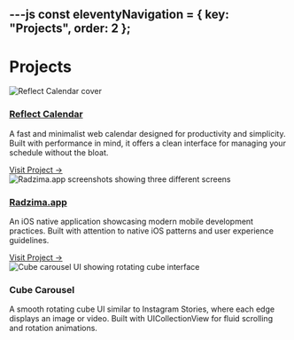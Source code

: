 ---js
const eleventyNavigation = {
	key: "Projects",
	order: 2
};
---
# Projects

<div class="projects-grid">
	<div class="project-card">
		<div class="project-cover">
			<picture>
				<source type="image/webp" srcset="/img/reflect-cover-1000.webp 1x, /img/reflect-cover-2000.webp 2x, /img/reflect-cover-3000.webp 3x">
				<source type="image/jpeg" srcset="/img/reflect-cover-1000.jpg 1x, /img/reflect-cover-2000.jpg 2x, /img/reflect-cover-3000.jpg 3x">
				<img src="/img/reflect-cover-1000.jpg" alt="Reflect Calendar cover">
			</picture>
		</div>
		<div class="project-content">
			<h3 class="project-title"><a href="https://reflectcal.com" target="_blank">Reflect Calendar</a></h3>
			<p class="project-description">A fast and minimalist web calendar designed for productivity and simplicity. Built with performance in mind, it offers a clean interface for managing your schedule without the bloat.</p>
			<a href="https://reflectcal.com" class="project-link" target="_blank">Visit Project →</a>
		</div>
	</div>
	<div class="project-card">
		<div class="project-cover">
			<picture>
				<source type="image/webp" srcset="/img/radzima-cover-1000.webp 1x, /img/radzima-cover-2000.webp 2x, /img/radzima-cover-3000.webp 3x">
				<source type="image/jpeg" srcset="/img/radzima-cover-1000.jpg 1x, /img/radzima-cover-2000.jpg 2x, /img/radzima-cover-3000.jpg 3x">
				<img src="/img/radzima-cover-1000.jpg" alt="Radzima.app screenshots showing three different screens">
			</picture>
		</div>
		<div class="project-content">
			<h3 class="project-title"><a href="https://radzima.app/" target="_blank">Radzima.app</a></h3>
			<p class="project-description">An iOS native application showcasing modern mobile development practices. Built with attention to native iOS patterns and user experience guidelines.</p>
			<a href="https://radzima.app/" class="project-link" target="_blank">Visit Project →</a>
		</div>
	</div>
	<div class="project-card">
		<div class="project-cover">
			<picture>
				<source type="image/webp" srcset="/img/cube-carousel-cover-1000.webp 1x, /img/cube-carousel-cover-2000.webp 2x, /img/cube-carousel-cover-3000.webp 3x">
				<source type="image/jpeg" srcset="/img/cube-carousel-cover-1000.jpg 1x, /img/cube-carousel-cover-2000.jpg 2x, /img/cube-carousel-cover-3000.jpg 3x">
				<img src="/img/cube-carousel-cover-1000.jpg" alt="Cube carousel UI showing rotating cube interface">
			</picture>
		</div>
		<div class="project-content">
			<h3 class="project-title">Cube Carousel</h3>
			<p class="project-description">A smooth rotating cube UI similar to Instagram Stories, where each edge displays an image or video. Built with UICollectionView for fluid scrolling and rotation animations.</p>
		</div>
	</div>
</div>


